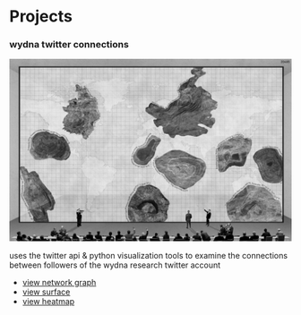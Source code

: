 # Projects

### wydna twitter connections

![MoLV Map](/images/big_map.png)

uses the twitter api & python visualization tools to examine the
connections between followers of the wydna research twitter account

* [view network graph][1]
* [view surface][2]
* [view heatmap][3]

[1]: network.html
[2]: surface.html
[3]: heatmap.html
